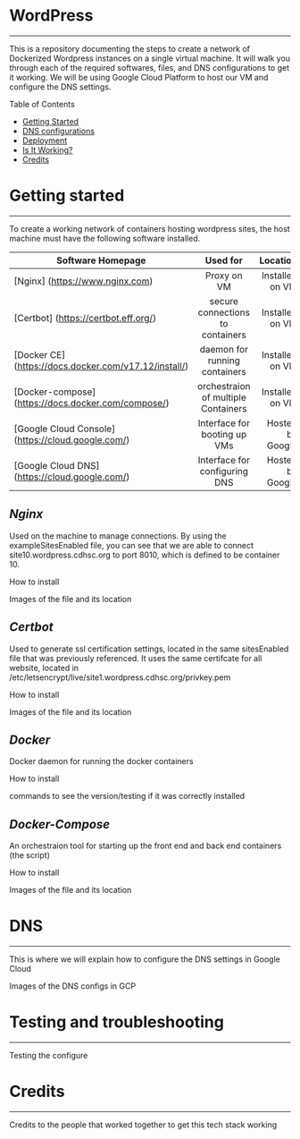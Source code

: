 # WordPress
---
This is a repository documenting the steps to create a network of Dockerized Wordpress instances on a single virtual machine.
It will walk you through each of the required softwares, files, and DNS configurations to get it working.
We will be using Google Cloud Platform to host our VM and configure the DNS settings. 

Table of Contents
* [Getting Started](#Getting-Started)
* [DNS configurations](#DNS)
* [Deployment](#Deployment)
* [Is It Working?](#Testing-and-troubleshooting)
* [Credits](#Credits)



# Getting started
---
To create a working network of containers hosting wordpress sites, the host machine must have the following software installed.

| Software Homepage                                     |                Used for             |       Location  |
| ------------------------------------------------------|:-----------------------------------:| ---------------:|
| [Nginx] (https://www.nginx.com)                       | Proxy on VM                         | Installed on VM |
| [Certbot] (https://certbot.eff.org/)                  | secure connections to containers    | Installed on VM |
| [Docker CE] (https://docs.docker.com/v17.12/install/) | daemon for running containers       | Installed on VM |
| [Docker-compose] (https://docs.docker.com/compose/)   | orchestraion of multiple Containers | Installed on VM |
| [Google Cloud Console] (https://cloud.google.com/)    | Interface for booting up VMs        | Hosted by Google|
| [Google Cloud DNS] (https://cloud.google.com/)        | Interface for configuring DNS       | Hosted by Google|


## **_Nginx_**
Used on the machine to manage connections. By using the exampleSitesEnabled file, you can see that we are able to
connect site10.wordpress.cdhsc.org to port 8010, which is defined to be container 10.

How to install

Images of the file and its location

## **_Certbot_**
Used to generate ssl certification settings, located in the same sitesEnabled file that was previously referenced.
It uses the same certifcate for all website, located in /etc/letsencrypt/live/site1.wordpress.cdhsc.org/privkey.pem


How to install

Images of the file and its location

## **_Docker_**
Docker daemon for running the docker containers

How to install

commands to see the version/testing if it was correctly installed

## **_Docker-Compose_**
An orchestraion tool for starting up the front end and back end containers (the script)

How to install

Images of the file and its location



# DNS
---
This is where we will explain how to configure the DNS settings in Google Cloud

Images of the DNS configs in GCP



# Testing and troubleshooting
---
Testing the configure



# Credits
---
Credits to the people that worked together to get this tech stack working
